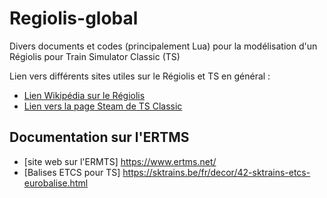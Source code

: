 # Regiolis-global
Divers documents et codes (principalement Lua) pour la modélisation d'un Régiolis pour Train Simulator Classic (TS)

Lien vers différents sites utiles sur le Régiolis et TS en général :

* [Lien Wikipédia sur le Régiolis](https://fr.wikipedia.org/wiki/R%C3%A9giolis)
* [Lien vers la page Steam de TS Classic](https://store.steampowered.com/app/24010/Train_Simulator_Classic/)

## Documentation sur l'ERTMS
* [site web sur l'ERMTS] https://www.ertms.net/
* [Balises ETCS pour TS] https://sktrains.be/fr/decor/42-sktrains-etcs-eurobalise.html

